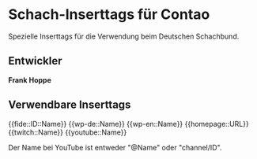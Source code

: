 # Schach-Inserttags für Contao

Spezielle Inserttags für die Verwendung beim Deutschen Schachbund.

## Entwickler ##

**Frank Hoppe**

## Verwendbare Inserttags ##

{{fide::ID::Name}}
{{wp-de::Name}}
{{wp-en::Name}}
{{homepage::URL}}
{{twitch::Name}}
{{youtube::Name}}

Der Name bei YouTube ist entweder "@Name" oder "channel/ID".
